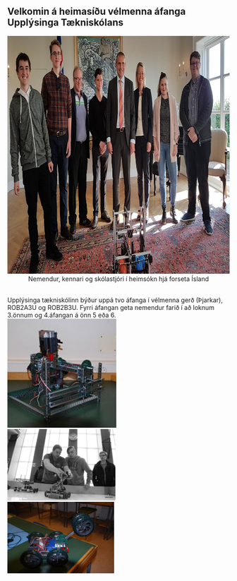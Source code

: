 ## Velkomin á heimasíðu vélmenna áfanga Upplýsinga Tækniskólans
<p align="center"> <img width="945" height="539" src="/img/velmenniogforseti.png" alt="Nemendur, kennari og skólastjóri í heimsókn hjá forseta Ísland">
Nemendur, kennari og skólastjóri í heimsókn hjá forseta Ísland</p>
<br>
Upplýsinga tækniskólinn býður uppá tvo áfanga í vélmenna gerð (Þjarkar), ROB2A3U og ROB2B3U. Fyrri áfangan geta nemendur farið í að loknum 3.önnum og 4.áfangan á önn 5 eða 6. 
<div>
    <div style="float:left;margin-right:5px;">
        <div style="float:left;margin-right:5px;">
        <img src="/img/rob2b3u_img.png" style="width:50%">
            <div style="float:left;margin-right:5px;">
        <img src="/img/syning_lokaverkefni_rbob_h13_1.png" style="width:50%">
                <div style="float:left;margin-right:5px;">
        <img src="/img/DSC_0004.JPG" style="width:50%">
   </div></div></div></div>
</div>
